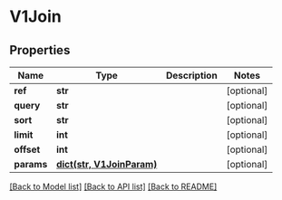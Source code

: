 # V1Join

## Properties
Name | Type | Description | Notes
------------ | ------------- | ------------- | -------------
**ref** | **str** |  | [optional] 
**query** | **str** |  | [optional] 
**sort** | **str** |  | [optional] 
**limit** | **int** |  | [optional] 
**offset** | **int** |  | [optional] 
**params** | [**dict(str, V1JoinParam)**](V1JoinParam.md) |  | [optional] 

[[Back to Model list]](../README.md#documentation-for-models) [[Back to API list]](../README.md#documentation-for-api-endpoints) [[Back to README]](../README.md)


